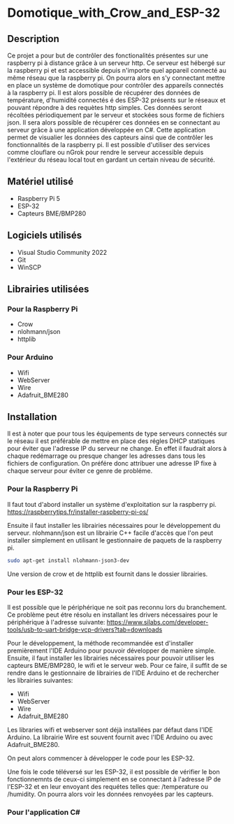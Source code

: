 # Domotique_with_Crow_and_ESP-32
## Description
Ce projet a pour but de contrôler des fonctionalités présentes sur une raspberry pi à distance grâce à un serveur http.
Ce serveur est hébergé sur la raspberry pi et est accessible depuis n'importe quel appareil connecté au même réseau que la raspberry pi.
On pourra alors en s'y connectant mettre en place un système de domotique pour contrôler des appareils connectés à la raspberry pi.
Il est alors possible de récupérer des données de température, d'humidité connectés é des ESP-32 présents sur le réseaux et pouvant répondre à des requètes http simples.
Ces données seront récoltées périodiquement par le serveur et stockées sous forme de fichiers json.
Il sera alors possible de récupérer ces données en se connectant au serveur grâce à une application développée en C#.
Cette application permet de visualier les données des capteurs ainsi que de contrôler les fonctionnalités de la raspberry pi.
Il est possible d'utiliser des services comme clouflare ou nGrok pour rendre le serveur accessible depuis l'extérieur du réseau local tout en gardant un certain niveau de sécurité.

## Matériel utilisé
- Raspberry Pi 5
- ESP-32
- Capteurs BME/BMP280

## Logiciels utilisés
- Visual Studio Community 2022
- Git
- WinSCP

## Librairies utilisées
### Pour la Raspberry Pi
- Crow
- nlohmann/json
- httplib

### Pour Arduino
- Wifi
- WebServer
- Wire
- Adafruit_BME280

## Installation
Il est à noter que pour tous les équipements de type serveurs connectés sur le réseau il est préférable de mettre en place des régles DHCP statiques pour éviter que l'adresse IP du serveur ne change.
En effet il faudrait alors à chaque redémarrage ou presque changer les adresses dans tous les fichiers de configuration.
On préfére donc attribuer une adresse IP fixe à chaque serveur pour éviter ce genre de probléme.

### Pour la Raspberry Pi
Il faut tout d'abord installer un système d'exploitation sur la raspberry pi.
https://raspberrytips.fr/installer-raspberry-pi-os/

Ensuite il faut installer les librairies nécessaires pour le développement du serveur.
nlohmann/json est un librairie C++ facile d'accès que l'on peut installer simplement en utilisant le gestionnaire de paquets de la raspberry pi.
```bash
sudo apt-get install nlohmann-json3-dev
```

Une version de crow et de httplib est fournit dans le dossier librairies.

### Pour les ESP-32
Il est possible que le périphérique ne soit pas reconnu lors du branchement.
Ce problème peut étre résolu en installant les drivers nécessaires pour le périphérique à l'adresse suivante:
https://www.silabs.com/developer-tools/usb-to-uart-bridge-vcp-drivers?tab=downloads

Pour le développement, la méthode recommandée est d'installer premièrement l'IDE Arduino pour pouvoir développer de manière simple.
Ensuite, il faut installer les librairies nécessaires pour pouvoir utiliser les capteurs BME/BMP280, le wifi et le serveur web.
Pour ce faire, il suffit de se rendre dans le gestionnaire de librairies de l'IDE Arduino et de rechercher les librairies suivantes:
- Wifi
- WebServer
- Wire
- Adafruit_BME280

Les libraries wifi et webserver sont déjà installées par défaut dans l'IDE Arduino.
La librairie Wire est souvent fournit avec l'IDE Arduino ou avec Adafruit_BME280.

On peut alors commencer à développer le code pour les ESP-32.

Une fois le code téléversé sur les ESP-32, il est possible de vérifier le bon fonctionnemnts de ceux-ci simplement en se connectant à l'adresse IP de l'ESP-32 et en leur envoyant des requétes telles que:
/temperature ou /humidity.
On pourra alors voir les données renvoyées par les capteurs.

### Pour l'application C#
